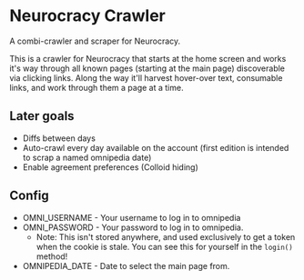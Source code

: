# Neurocracy Crawler
A combi-crawler and scraper for Neurocracy.

This is a crawler for Neurocracy that starts at the home screen and works it's way through all known pages (starting at the main page) discoverable via clicking links. Along the way it'll harvest hover-over text, consumable links, and work through them a page at a time.

## Later goals
- Diffs between days
- Auto-crawl every day available on the account (first edition is intended to scrap a named omnipedia date)
- Enable agreement preferences (Colloid hiding)

## Config
- OMNI_USERNAME - Your username to log in to omnipedia
- OMNI_PASSWORD - Your password to log in to omnipedia. 
  - Note: This isn't stored anywhere, and used exclusively to get a token when the cookie is stale. You can see this for yourself in the `login()` method!
- OMNIPEDIA_DATE - Date to select the main page from.
